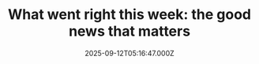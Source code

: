 ---
title: "What went right this week: the good news that matters"
date: 2025-09-12T05:16:47.000Z
category: Human Kindness
externalLink: "https://www.positive.news/society/good-news-stories-from-week-37-of-2025/"
image: ""
excerpt: "School phone bans ‘boost grades’, Australia got a new marine reserve, and global solar figures ‘defied gravity’, plus more The post What went right this week: the good news that matters appeared first on Positive News.…"
---